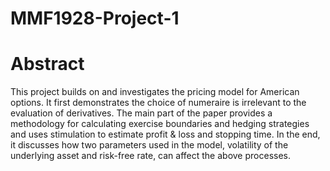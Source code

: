 # MMF1928-Project-1

# Abstract
This project builds on and investigates the pricing model for American options. It first demonstrates the choice of numeraire is irrelevant to the evaluation of derivatives. The main part of the paper provides a methodology for calculating exercise boundaries and hedging strategies and uses stimulation to estimate profit $\&$ loss and stopping time. In the end, it discusses how two parameters used in the model, volatility of the underlying asset and risk-free rate, can affect the above processes.
